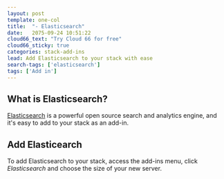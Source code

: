 ```yaml
---
layout: post
template: one-col
title:  "- Elasticsearch"
date:   2075-09-24 10:51:22
cloud66_text: "Try Cloud 66 for free"
cloud66_sticky: true
categories: stack-add-ins
lead: Add Elasticsearch to your stack with ease
search-tags: ['elasticsearch']
tags: ['Add in']
---
```


## What is Elasticsearch?
[Elasticsearch](http://www.elasticsearch.org/) is a powerful open source search and analytics engine, and it's easy to add to your stack as an add-in.

## Add Elasticearch
To add Elasticsearch to your stack, access the add-ins menu, click _Elasticsearch_ and choose the size of your new server.